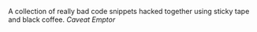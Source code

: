 A collection of really bad code snippets hacked together using sticky tape and black coffee. _Caveat Emptor_
